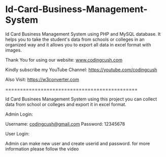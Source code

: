 # Id-Card-Business-Management-System
Id Card Business Management System using PHP and MySQL database. It helps you to take the student's data from schools or colleges in an organized way and it allows you to export all data in excel format with images. 

Thank You for using our website: www.codingcush.com

Kindly subscribe my YouTube Channel: https://youtube.com/codingcush

Also Visit: https://w3converter.com

=============================================

Id Card Businees Management System using this project you can collect data from school or colleges and export it in excel format.

Admin Login:

Username: codingcush@gmail.com
Password: 12345678


User Login:

Admin can make new user and create userid and password. for more information please follow the video
